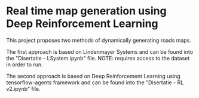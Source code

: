 # Real time map generation using Deep Reinforcement Learning

This project proposes two methods of dynamically generating roads maps.

The first approach is based on Lindenmayer Systems and can be found into the "Disertatie - LSystem.ipynb" file. 
NOTE: requires access to the dataset in order to run.

The second approach is based on Deep Reinforcement Learning using tensorflow-agents framework and can be found into the "Disertatie - RL v2.ipynb" file.
